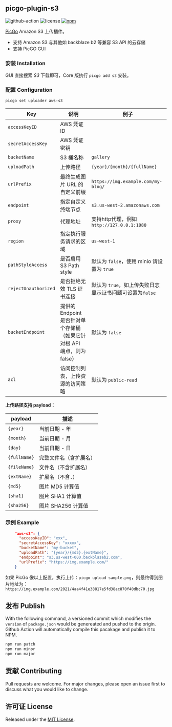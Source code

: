 ## picgo-plugin-s3

![github-action](https://github.com/wayjam/picgo-plugin-s3/workflows/publish/badge.svg)
![license](https://img.shields.io/github/license/wayjam/picgo-plugin-s3)
[![npm](https://img.shields.io/npm/v/picgo-plugin-s3?style=flat)](https://www.npmjs.com/package/picgo-plugin-s3)

[PicGo](https://github.com/PicGo/PicGo-Core) Amazon S3 上传插件。

- 支持 Amazon S3 与其他如 backblaze b2 等兼容 S3 API 的云存储
- 支持 PicGO GUI

### 安装 Installation

GUI 直接搜索 _S3_ 下载即可，Core 版执行 `picgo add s3` 安装。

### 配置 Configuration

```sh
picgo set uploader aws-s3
```

| Key                  | 说明                                                                    | 例子                                                     |
| -------------------- | ----------------------------------------------------------------------- | -------------------------------------------------------- |
| `accessKeyID`        | AWS 凭证 ID                                                             |                                                          |
| `secretAccessKey`    | AWS 凭证密钥                                                            |                                                          |
| `bucketName`         | S3 桶名称                                                               | `gallery`                                                |
| `uploadPath`         | 上传路径                                                                | `{year}/{month}/{fullName}`                              |
| `urlPrefix`          | 最终生成图片 URL 的自定义前缀                                           | `https://img.example.com/my-blog/`                       |
| `endpoint`           | 指定自定义终端节点                                                      | `s3.us-west-2.amazonaws.com`                             |
| `proxy`              | 代理地址                                                                | 支持http代理，例如 `http://127.0.0.1:1080`               |
| `region`             | 指定执行服务请求的区域                                                  | `us-west-1`                                              |
| `pathStyleAccess`    | 是否启用 S3 Path style                                                  | 默认为 `false`，使用 minio 请设置为 `true`               |
| `rejectUnauthorized` | 是否拒绝无效 TLS 证书连接                                               | 默认为 `true`，如上传失败日志显示证书问题可设置为`false` |
| `bucketEndpoint`     | 提供的 Endpoint 是否针对单个存储桶（如果它针对根 API 端点，则为 false） | 默认为 `false`                                           |
| `acl`                | 访问控制列表，上传资源的访问策略                                        | 默认为 `public-read`                                     |

**上传路径支持 payload：**

| payload      | 描述                   |
| ------------ | ---------------------- |
| `{year}`     | 当前日期 - 年          |
| `{month}`    | 当前日期 - 月          |
| `{day}`      | 当前日期 - 日          |
| `{fullName}` | 完整文件名（含扩展名） |
| `{fileName}` | 文件名（不含扩展名）   |
| `{extName}`  | 扩展名（不含`.`）      |
| `{md5}`      | 图片 MD5 计算值        |
| `{sha1}`     | 图片 SHA1 计算值       |
| `{sha256}`   | 图片 SHA256 计算值     |

### 示例 Example

```json
    "aws-s3": {
      "accessKeyID": "xxx",
      "secretAccessKey": "xxxxx",
      "bucketName": "my-bucket",
      "uploadPath": "{year}/{md5}.{extName}",
      "endpoint": "s3.us-west-000.backblazeb2.com",
      "urlPrefix": "https://img.example.com/"
    }
```

如果 PicGo 像以上配置，执行上传：`picgo upload sample.png`，则最终得到图片地址为：`https://img.example.com/2021/4aa4f41e38817e5fd38ac870f40dbc70.jpg`

## 发布 Publish

With the following command, a versioned commit which modifies the `version` of `package.json` would be genereated and pushed to the origin. Github Action will automatically compile this pacakage and publish it to NPM.

```sh
npm run patch
npm run minor
npm run major
```

## 贡献 Contributing

Pull requests are welcome. For major changes, please open an issue first to discuss what you would like to change.

## 许可证 License

Released under the [MIT License](https://github.com/wayjam/picgo-plugin-s3/blob/master/LICENSE).

